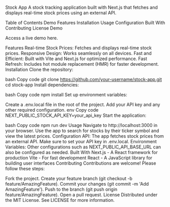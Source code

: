 Stock App
A stock tracking application built with Next.js that fetches and displays real-time stock prices using an external API.

Table of Contents
Demo
Features
Installation
Usage
Configuration
Built With
Contributing
License
Demo

Access a live demo here.

Features
Real-time Stock Prices: Fetches and displays real-time stock prices.
Responsive Design: Works seamlessly on all devices.
Fast and Efficient: Built with Vite and Next.js for optimized performance.
Fast Refresh: Includes hot module replacement (HMR) for faster development.
Installation
Clone the repository:

bash
Copy code
git clone https://github.com/your-username/stock-app.git
cd stock-app
Install dependencies:

bash
Copy code
npm install
Set up environment variables:

Create a .env.local file in the root of the project.
Add your API key and any other required configuration.
env
Copy code
NEXT_PUBLIC_STOCK_API_KEY=your_api_key
Start the application:

bash
Copy code
npm run dev
Usage
Navigate to http://localhost:3000 in your browser.
Use the app to search for stocks by their ticker symbol and view the latest prices.
Configuration
API: The app fetches stock prices from an external API. Make sure to set your API key in .env.local.
Environment Variables: Other configurations such as NEXT_PUBLIC_API_BASE_URL can also be configured as needed.
Built With
Next.js - A React framework for production
Vite - For fast development
React - A JavaScript library for building user interfaces
Contributing
Contributions are welcome! Please follow these steps:

Fork the project.
Create your feature branch (git checkout -b feature/AmazingFeature).
Commit your changes (git commit -m 'Add AmazingFeature').
Push to the branch (git push origin feature/AmazingFeature).
Open a pull request.
License
Distributed under the MIT License. See LICENSE for more information.
